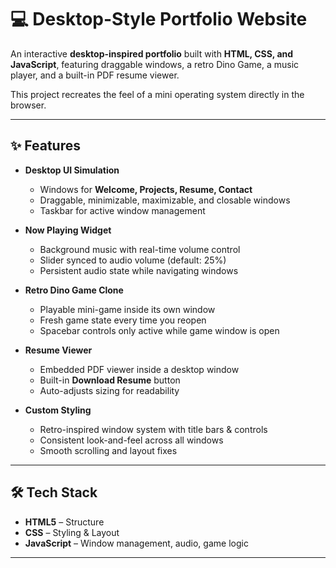 # 💻 Desktop-Style Portfolio Website

An interactive **desktop-inspired portfolio** built with **HTML, CSS, and JavaScript**, featuring draggable windows, a retro Dino Game, a music player, and a built-in PDF resume viewer.

This project recreates the feel of a mini operating system directly in the browser.

---

## ✨ Features

- **Desktop UI Simulation**

  - Windows for **Welcome, Projects, Resume, Contact**
  - Draggable, minimizable, maximizable, and closable windows
  - Taskbar for active window management

- **Now Playing Widget**

  - Background music with real-time volume control
  - Slider synced to audio volume (default: 25%)
  - Persistent audio state while navigating windows

- **Retro Dino Game Clone**

  - Playable mini-game inside its own window
  - Fresh game state every time you reopen
  - Spacebar controls only active while game window is open

- **Resume Viewer**

  - Embedded PDF viewer inside a desktop window
  - Built-in **Download Resume** button
  - Auto-adjusts sizing for readability

- **Custom Styling**
  - Retro-inspired window system with title bars & controls
  - Consistent look-and-feel across all windows
  - Smooth scrolling and layout fixes

---

## 🛠️ Tech Stack

- **HTML5** – Structure
- **CSS** – Styling & Layout
- **JavaScript** – Window management, audio, game logic

---

